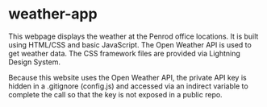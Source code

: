 # weather-app
This webpage displays the weather at the Penrod office locations. It is built using HTML/CSS and basic JavaScript.
The Open Weather API is used to get weather data. The CSS framework files are provided via Lightning Design System.

Because this website uses the Open Weather API, the private API key is hidden in a .gitignore (config.js) and accessed
via an indirect variable to complete the call so that the key is not exposed in a public repo. 
